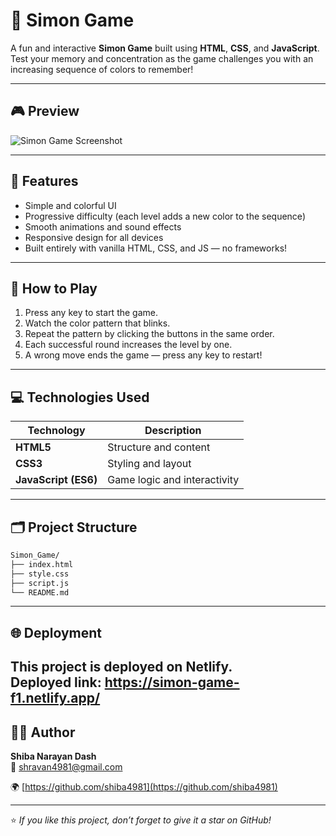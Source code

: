 # 🧠 Simon Game

A fun and interactive **Simon Game** built using **HTML**, **CSS**, and **JavaScript**.  
Test your memory and concentration as the game challenges you with an increasing sequence of colors to remember!

---

## 🎮 Preview

![Simon Game Screenshot]()

---

## 🚀 Features

- Simple and colorful UI  
- Progressive difficulty (each level adds a new color to the sequence)  
- Smooth animations and sound effects  
- Responsive design for all devices  
- Built entirely with vanilla HTML, CSS, and JS — no frameworks!

---

## 🧩 How to Play

1. Press any key to start the game.  
2. Watch the color pattern that blinks.  
3. Repeat the pattern by clicking the buttons in the same order.  
4. Each successful round increases the level by one.  
5. A wrong move ends the game — press any key to restart!

---

## 💻 Technologies Used

| Technology | Description |
|-------------|-------------|
| **HTML5** | Structure and content |
| **CSS3** | Styling and layout |
| **JavaScript (ES6)** | Game logic and interactivity |

---

## 🗂️ Project Structure

```bash
Simon_Game/
├── index.html
├── style.css
├── script.js
└── README.md
```
---

## 🌐 Deployment

This project is deployed on **Netlify**.  
Deployed link:
    https://simon-game-f1.netlify.app/
---

## 🧑‍💻 Author

**Shiba Narayan Dash**  
📧 [shravan4981@gmail.com](mailto:shravan4981@gmail.com)

🌍 [https://github.com/shiba4981](https://github.com/shiba4981)

---

⭐ *If you like this project, don’t forget to give it a star on GitHub!*
